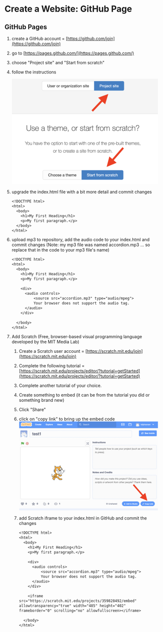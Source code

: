 # Create a Website: GitHub Page

## **GitHub Pages**

1. create a GitHub account = [https://github.com/join](https://github.com/join)
2. go to [https://pages.github.com/](https://pages.github.com/) 
3. choose "Project site" and "Start from scratch" 
4. follow the instructions

   ![](../../.gitbook/assets/github-pages-setup.png) 

5. upgrade the index.html file with a bit more detail and commit changes

   ```text
   <!DOCTYPE html>
   <html>
     <body>
       <h1>My First Heading</h1>
       <p>My first paragraph.</p>
     </body>
   </html>
   ```

6. upload mp3 to repository, add the audio code to your index.html and commit changes \(Note: my mp3 file was named accordion.mp3 ... so replace that in the code to your mp3 file's name\)

   ```
   <!DOCTYPE html>
   <html>
     <body>
       <h1>My First Heading</h1>
       <p>My first paragraph.</p>
    
       <div>
         <audio controls>
             <source src="accordion.mp3" type="audio/mpeg">
             Your browser does not support the audio tag.
         </audio>
       </div>
    
     </body>
   </html>
   ```

7. Add Scratch \(Free, browser-based visual programming language developed by the MIT Media Lab\)
   1. Create a Scratch user account = [https://scratch.mit.edu/join](https://scratch.mit.edu/join)
   2. Complete the following tutorial = [https://scratch.mit.edu/projects/editor/?tutorial=getStarted](https://scratch.mit.edu/projects/editor/?tutorial=getStarted)
   3. Complete another tutorial of your choice.
   4. Create something to embed \(it can be from the tutorial you did or something brand new\)
   5. Click "Share"
   6. click on "copy link" to bring up the embed code ![](../../.gitbook/assets/screen-shot-2020-01-15-at-12.14.17-pm.png) 
   7. add Scratch iframe to your index.html in GitHub and commit the changes

      ```
      <!DOCTYPE html>
      <html>
        <body>
          <h1>My First Heading</h1>
          <p>My first paragraph.</p>
    
          <div>
            <audio controls>
                <source src="accordion.mp3" type="audio/mpeg">
                Your browser does not support the audio tag.
            </audio>
          </div>
    
          <iframe src="https://scratch.mit.edu/projects/359828492/embed" allowtransparency="true" width="485" height="402" frameborder="0" scrolling="no" allowfullscreen></iframe>
    
        </body>
      </html>
      ```

